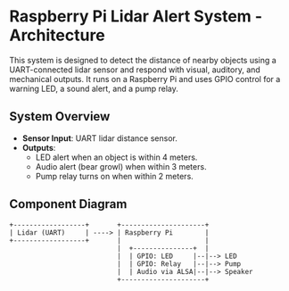 # Raspberry Pi Lidar Alert System - Architecture

This system is designed to detect the distance of nearby objects using a UART-connected lidar sensor and respond with visual, auditory, and mechanical outputs. It runs on a Raspberry Pi and uses GPIO control for a warning LED, a sound alert, and a pump relay.

## System Overview

- **Sensor Input**: UART lidar distance sensor.
- **Outputs**:
  - LED alert when an object is within 4 meters.
  - Audio alert (bear growl) when within 3 meters.
  - Pump relay turns on when within 2 meters.

## Component Diagram

```plaintext
+------------------+       +---------------------+
| Lidar (UART)     | ----> | Raspberry Pi        |
+------------------+       |                     |
                           |  +---------------+  |
                           |  | GPIO: LED     |--|--> LED
                           |  | GPIO: Relay   |--|--> Pump
                           |  | Audio via ALSA|--|--> Speaker
                           +---------------------+
